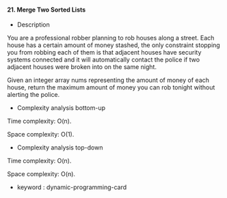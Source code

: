 #### 21. Merge Two Sorted Lists

* Description

You are a professional robber planning to rob houses along a street. Each house has a certain amount of money stashed,
the only constraint stopping you from robbing each of them is that adjacent houses have security systems connected and
it will automatically contact the police if two adjacent houses were broken into on the same night.

Given an integer array nums representing the amount of money of each house, return the maximum amount of money you can
rob tonight without alerting the police.

* Complexity analysis bottom-up

Time complexity: O(n).

Space complexity: O(1).

* Complexity analysis top-down

Time complexity: O(n).

Space complexity: O(n).

* keyword : dynamic-programming-card